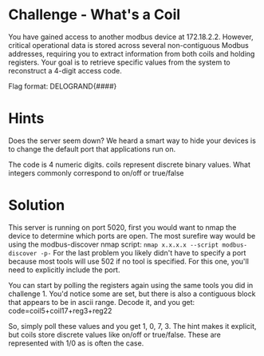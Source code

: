 # Challenge - What's a Coil
You have gained access to another modbus device at 172.18.2.2. However, critical operational data is stored across several non-contiguous Modbus addresses, requiring you to extract information from both coils and holding registers. Your goal is to retrieve specific values from the system to reconstruct a 4-digit access code.

Flag format: DELOGRAND{####}

# Hints
Does the server seem down? We heard a smart way to hide your devices is to change the default port that applications run on.

The code is 4 numeric digits. coils represent discrete binary values. What integers commonly correspond to on/off or true/false

# Solution
This server is running on port 5020, first you would want to nmap the device to determine which ports are open. The most surefire way would be using the modbus-discover nmap script:
`nmap x.x.x.x --script modbus-discover -p-`
For the last problem you likely didn't have to specify a port because most tools will use 502 if no tool is specified. For this one, you'll need to explicitly include the port. 

You can start by polling the registers again using the same tools you did in challenge 1. You'd notice some are set, but there is also a contiguous block that appears to be in ascii range. Decode it, and you get: code=coil5+coil17+reg3+reg22

So, simply poll these values and you get 1, 0, 7, 3. The hint makes it explicit, but coils store discrete values like on/off or true/false. These are represented with 1/0 as is often the case.